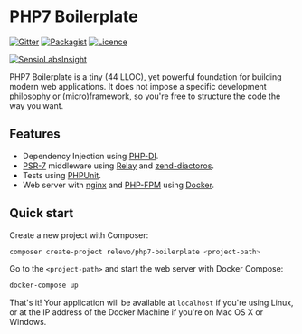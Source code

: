 # PHP7 Boilerplate

[![Gitter][gitter-image]][gitter-url]
[![Packagist][packagist-image]][packagist-url]
[![Licence][license-image]][license-url]

[![SensioLabsInsight][insight-image]][insight-url]

PHP7 Boilerplate is a tiny (44 LLOC), yet powerful foundation for building modern web applications.
It does not impose a specific development philosophy or (micro)framework, so you're free to structure the code the way you want.

## Features

* Dependency Injection using [PHP-DI](https://github.com/PHP-DI/PHP-DI).
* [PSR-7](https://github.com/php-fig/http-message) middleware using [Relay](https://github.com/relayphp/Relay.Relay) and [zend-diactoros](https://github.com/zendframework/zend-diactoros).
* Tests using [PHPUnit](https://github.com/sebastianbergmann/phpunit).
* Web server with [nginx](http://nginx.org/) and [PHP-FPM](http://php-fpm.org/) using [Docker](https://github.com/docker/docker).

## Quick start

Create a new project with Composer:

```bash
composer create-project relevo/php7-boilerplate <project-path>
```

Go to the `<project-path>` and start the web server with Docker Compose:

```bash
docker-compose up
```

That's it! Your application will be available at `localhost` if you're using Linux, or at the IP address of the Docker Machine if you're on Mac OS X or Windows.

[gitter-image]: https://img.shields.io/gitter/room/relevo/php7-boilerplate.svg?style=flat-square
[gitter-url]: https://gitter.im/relevo/php7-boilerplate
[packagist-image]: https://img.shields.io/packagist/v/relevo/php7-boilerplate.svg?style=flat-square
[packagist-url]: https://packagist.org/packages/relevo/php7-boilerplate
[license-image]: https://img.shields.io/badge/license-MIT-brightgreen.svg?style=flat-square
[license-url]: https://github.com/relevo/php7-boilerplate/blob/master/LICENSE.md
[insight-image]: https://insight.sensiolabs.com/projects/35d0d0f3-0f25-48bf-911c-655083f79cec/big.png
[insight-url]: https://insight.sensiolabs.com/projects/35d0d0f3-0f25-48bf-911c-655083f79cec
